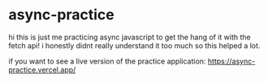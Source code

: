 # async-practice

hi this is just me practicing async javascript to get the hang of it with the fetch api! i honestly didnt really understand it too much so this helped a lot. 

if you want to see a live version of the practice application: https://async-practice.vercel.app/
